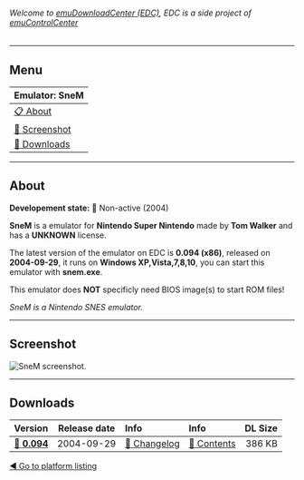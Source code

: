 ###### Welcome to [emuDownloadCenter (EDC)](https://github.com/PhoenixInteractiveNL/emuDownloadCenter/wiki/), EDC is a side project of [emuControlCenter](https://github.com/PhoenixInteractiveNL/emuControlCenter/wiki/)
***
## Menu
| **Emulator: SneM** |
|:---------|
| [:clipboard: About](#about) |
| [:sunrise: Screenshot](#screenshot) |
| [:floppy_disk: Downloads](#downloads) |
***
## About
**Developement state:** :red_circle: Non-active (2004)

**SneM** is a emulator for **Nintendo Super Nintendo** made by **Tom Walker** and has a **UNKNOWN** license.

The latest version of the emulator on EDC is **0.094 (x86)**, released on **2004-09-29**, it runs on **Windows XP,Vista,7,8,10**, you can start this emulator with **snem.exe**.

This emulator does **NOT** specificly need BIOS image(s) to start ROM files!

_SneM is a Nintendo SNES emulator._
***
## Screenshot
![](https://raw.githubusercontent.com/PhoenixInteractiveNL/emuDownloadCenter/master/hooks/snem/emulator_screenshot_01.jpg "SneM screenshot.")
***
## Downloads
| Version  | Release date  | Info       | Info       | DL Size    |
|:---------|:-------------:|:-----------|:-----------|-----------:|
| [:floppy_disk: **0.094**](https://github.com/PhoenixInteractiveNL/edc-repo0005/raw/master/snem/0.094.7z) | 2004-09-29 | [:page_facing_up: Changelog](https://github.com/PhoenixInteractiveNL/edc-repo0005/blob/master/snem/0.094_changelog.txt) | [:mag_right: Contents](https://github.com/PhoenixInteractiveNL/edc-repo0005/blob/master/snem/0.094_contents.txt) | 386 KB |

[:arrow_backward: Go to platform listing](https://github.com/PhoenixInteractiveNL/emuDownloadCenter/wiki/EDC-Platform-List)
